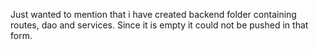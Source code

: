Just wanted to mention that i have created backend folder containing routes, dao and services. Since it is empty it could not be pushed in that form.
